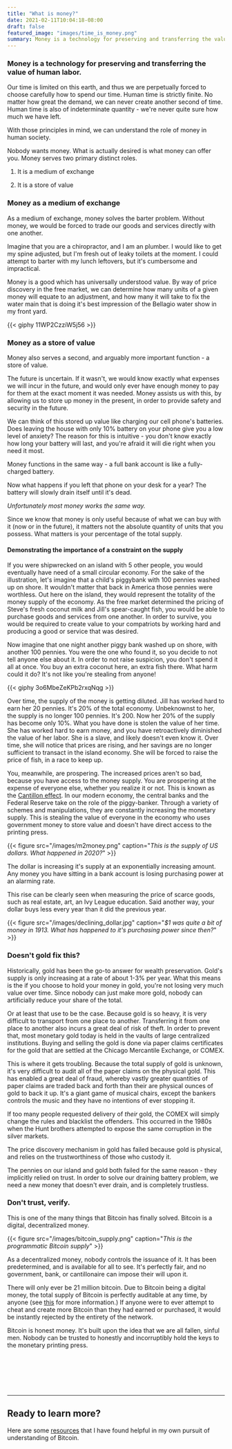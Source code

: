 ```yaml
---
title: "What is money?"
date: 2021-02-11T10:04:18-08:00
draft: false
featured_image: "images/time_is_money.png"
summary: Money is a technology for preserving and transferring the value of human labor.
---
```


### Money is a technology for preserving and transferring the value of human labor.

Our time is limited on this earth, and thus we are perpetually forced to choose carefully how to spend our time. Human time is strictly finite. No matter how great the demand, we can never create another second of time. Human time is also of indeterminate quantity - we're never quite sure how much we have left.

With those principles in mind, we can understand the role of money in human society.

Nobody wants money. What is actually desired is what money can offer you. Money serves two primary distinct roles.

1. It is a medium of exchange

2. It is a store of value

### Money as a medium of exchange

As a medium of exchange, money solves the barter problem. Without money, we would be forced to trade our goods and services directly with one another.

Imagine that you are a chiropractor, and I am an plumber. I would like to get my spine adjusted, but I'm fresh out of leaky toilets at the moment. I could attempt to barter with my lunch leftovers, but it's cumbersome and impractical.

Money is a good which has universally understood value. By way of price discovery in the free market, we can determine how many units of a given money will equate to an adjustment, and how many it will take to fix the water main that is doing it's best impression of the Bellagio water show in my front yard.

{{< giphy 11WP2CzziW5j56 >}}

### Money as a store of value

Money also serves a second, and arguably more important function - a store of value.

The future is uncertain. If it wasn't, we would know exactly what expenses we will incur in the future, and would only ever have enough money to pay for them at the exact moment it was needed. Money assists us with this, by allowing us to store up money in the present, in order to provide safety and security in the future.

We can think of this stored up value like charging our cell phone's batteries. Does leaving the house with only 10% battery on your phone give you a low level of anxiety? The reason for this is intuitive - you don't know exactly how long your battery will last, and you're afraid it will die right when you need it most.

Money functions in the same way - a full bank account is like a fully-charged battery.

Now what happens if you left that phone on your desk for a year? The battery will slowly drain itself until it's dead.

*Unfortunately most money works the same way.*

Since we know that money is only useful because of what we can buy with it (now or in the future), it matters not the absolute quantity of units that you possess. What matters is your percentage of the total supply.

#### Demonstrating the importance of a constraint on the supply

If you were shipwrecked on an island with 5 other people, you would eventually have need of a small circular economy. For the sake of the illustration, let's imagine that a child's piggybank with 100 pennies washed up on shore. It wouldn't matter that back in America those pennies were worthless. Out here on the island, they would represent the totality of the money supply of the economy. As the free market determined the pricing of Steve's fresh coconut milk and Jill's spear-caught fish, you would be able to purchase goods and services from one another. In order to survive, you would be required to create value to your compatriots by working hard and producing a good or service that was desired.

Now imagine that one night another piggy bank washed up on shore, with another 100 pennies. You were the one who found it, so you decide to not tell anyone else about it. In order to not raise suspicion, you don't spend it all at once. You buy an extra coconut here, an extra fish there. What harm could it do? It's not like you're stealing from anyone!

{{< giphy 3o6MbeZeKPb2rxqNqg >}}

Over time, the supply of the money is getting diluted. Jill has worked hard to earn her 20 pennies. It's 20% of the total economy. Unbeknownst to her, the supply is no longer 100 pennies. It's 200. Now her 20% of the supply has become only 10%. What you have done is stolen the value of her time. She has worked hard to earn money, and you have retroactively diminished the value of her labor. She is a slave, and likely doesn't even know it. Over time, she will notice that prices are rising, and her savings are no longer sufficient to transact in the island economy. She will be forced to raise the price of fish, in a race to keep up.

You, meanwhile, are prospering. The increased prices aren't so bad, because you have access to the money supply. You are prospering at the expense of everyone else, whether you realize it or not. This is known as the [Cantillon effect](https://mattstoller.substack.com/p/the-cantillon-effect-why-wall-street).
In our modern economy, the central banks and the Federal Reserve take on the role of the piggy-banker. Through a variety of schemes and manipulations, they are constantly increasing the monetary supply. This is stealing the value of everyone in the economy who uses government money to store value and doesn't have direct access to the printing press.

{{< figure src="/images/m2money.png" caption="*This is the supply of US dollars. What happened in 2020?*" >}}

The dollar is increasing it's supply at an exponentially increasing amount. Any money you have sitting in a bank account is losing purchasing power at an alarming rate.

This rise can be clearly seen when measuring the price of scarce goods, such as real estate, art, an Ivy League education. Said another way, your dollar buys less every year than it did the previous year. 

{{< figure src="/images/declining_dollar.jpg" caption="*$1 was quite a bit of money in 1913. What has happened to it's purchasing power since then?*" >}}



### Doesn't gold fix this?

Historically, gold has been the go-to answer for wealth preservation. Gold's supply is only increasing at a rate of about 1-3% per year. What this means is the if you choose to hold your money in gold, you're not losing very much value over time. Since nobody can just make more gold, nobody can artificially reduce your share of the total.

Or at least that use to be the case. Because gold is so heavy, it is very difficult to transport from one place to another. Transferring it from one place to another also incurs a great deal of risk of theft. In order to prevent that, most monetary gold today is held in the vaults of large centralized institutions. Buying and selling the gold is done via paper claims certificates for the gold that are settled at the Chicago Mercantile Exchange, or COMEX.

This is where it gets troubling. Because the total supply of gold is unknown, it's very difficult to audit all of the paper claims on the physical gold. This has enabled a great deal of fraud, whereby vastly greater quantities of paper claims are traded back and forth than their are physical ounces of gold to back it up. It's a giant game of musical chairs, except the bankers controls the music and they have no intentions of ever stopping it.

If too many people requested delivery of *their* gold, the COMEX will simply change the rules and blacklist the offenders. This occurred in the 1980s when the Hunt brothers attempted to expose the same corruption in the silver markets.

The price discovery mechanism in gold has failed because gold is physical, and relies on the trustworthiness of those who custody it.
 
The pennies on our island and gold both failed for the same reason - they implicitly relied on trust. In order to solve our draining battery problem, we need a new money that doesn't ever drain, and is completely trustless.

### Don't trust, verify.

This is one of the many things that Bitcoin has finally solved. Bitcoin is a digital, decentralized money.

{{< figure src="/images/bitcoin_supply.png" caption="*This is the programmatic Bitcoin supply*" >}}

As a decentralized money, nobody controls the issuance of it. It has been predetermined, and is available for all to see. It's perfectly fair, and no government, bank, or cantillonaire can impose their will upon it. 

There will only ever be 21 million bitcoin. Due to Bitcoin being a digital money, the total supply of Bitcoin is perfectly auditable at any time, by anyone (see [this](https://blog.btse.com/audit-bitcoin/) for more information.) If anyone were to ever attempt to cheat and create more Bitcoin than they had earned or purchased, it would be instantly rejected by the entirety of the network.

Bitcoin is honest money. It's built upon the idea that we are all fallen, sinful men. Nobody can be trusted to honestly and incorruptibly hold the keys to the monetary printing press.

&nbsp;

&nbsp;

&nbsp;

---
## Ready to learn more?
Here are some [resources](/resources) that I have found helpful in my own pursuit of understanding of Bitcoin.
